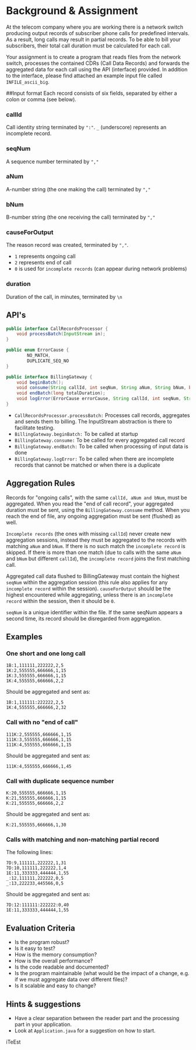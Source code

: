 # Background & Assignment
At the telecom company where you are working there is a network switch producing output records of subscriber phone calls for predefined 
intervals. As a result, long calls may result in partial records. To be able to bill your subscribers, their total call 
duration must be calculated for each call.  

Your assignment is to create a program that reads files from the network switch, processes the contained CDRs (Call Data Records) and 
forwards the aggregated data for each call using the API (interface) provided. In addition to the interface, please find attached an example input file 
called `INFILE_ascii_big`.


##Input format
Each record consists of six fields, separated by either a colon or comma (see below).

### callId
Call identity string terminated by `":"`.
`_` (underscore) represents an incomplete record. 

### seqNum
A sequence number terminated by `","`

### aNum
A-number string (the one making the call) terminated by `","`

### bNum
B-number string (the one receiving the call) terminated by `","`

### causeForOutput
The reason record was created, terminated by `","`.
   * `1` represents ongoing call
   * `2` represents end of call
   * `0` is used for `incomplete records` (can appear during network problems)

### duration
Duration of the call, in minutes, terminated by `\n`

## API's
```java
public interface CallRecordsProcessor {
    void processBatch(InputStream in);
}

public enum ErrorCause {
        NO_MATCH,
        DUPLICATE_SEQ_NO
}

public interface BillingGateway {
    void beginBatch();
    void consume(String callId, int seqNum, String aNum, String bNum, byte causeForOutput, int duration);
    void endBatch(long totalDuration);
    void logError(ErrorCause errorCause, String callId, int seqNum, String aNum, String bNum)
}
```

* `CallRecordsProcessor.processBatch:` 
    Processes call records, aggregates and sends them to billing. The InputStream abstraction is there to facilitate testing.
* `BillingGateway.beginBatch:` 
    To be called at startup
* `BillingGateway.consume:` 
    To be called for every aggregated call record
* `BillingGateway.endBatch:` 
    To be called when processing of input data is done
* `BillingGateway.logError:` 
    To be called when there are incomplete records that cannot be matched or when there is a duplicate




## Aggregation Rules

Records for "ongoing calls", with the same `callId, aNum and bNum`, must be aggregated. When you read the "end of call record", 
your aggregated duration must be sent, using the `BillingGateway.consume` method.
When you reach the end of file, any ongoing aggregation must be sent (flushed) as well.

`Incomplete records` (the ones with missing `callId`) never create new aggregation sessions, instead they must be 
aggregated to the records with matching `aNum` and `bNum`. 
If there is no such match the `incomplete record` is skipped. If there is more than one match (due to calls with the same `aNum` 
and `bNum` but different `callId`), the `incomplete record` joins the first matching call. 

Aggregated call data flushed to BillingGateway must contain the highest `seqNum` within the aggregation session (this rule also
applies for any `incomplete record` within the session). `causeForOutput` should be the highest encountered while aggregating, unless there is an `incomplete record` 
within the session, then it should be `0`.

`seqNum` is a unique identifier within the file. If the same seqNum appears a second time, its record should be disregarded from 
aggregation.

## Examples
### One short and one long call
```
1B:1,111111,222222,2,5
1K:2,555555,666666,1,15
1K:3,555555,666666,1,15
1K:4,555555,666666,2,2
```
Should be aggregated and sent as:
```
1B:1,111111:222222,2,5
1K:4,555555,666666,2,32
```

### Call with no "end of call"  
```
111K:2,555555,666666,1,15
111K:3,555555,666666,1,15
111K:4,555555,666666,1,15
```
Should be aggregated and sent as:
```
111K:4,555555,666666,1,45
```

### Call with duplicate sequence number  
```
K:20,555555,666666,1,15
K:21,555555,666666,1,15
K:21,555555,666666,2,2
```
Should be aggregated and sent as:
```
K:21,555555,666666,1,30
```

### Calls with matching and non-matching partial record
The following lines:
```
7D:9,111111,222222,1,31
7D:10,111111,222222,1,4
1E:11,333333,444444,1,55
_:12,111111,222222,0,5
_:13,222233,445566,0,5
```
Should be aggregated and sent as:
```
7D:12:111111:222222:0,40
1E:11,333333,444444,1,55
```

## Evaluation Criteria
* Is the program robust?
* Is it easy to test?
* How is the memory consumption?
* How is the overall performance?
* Is the code readable and documented?
* Is the program maintainable (what would be the impact of a change, e.g. if we must aggregate data over different files)?
* Is it scalable and easy to change?


## Hints & suggestions
* Have a clear separation between the reader part and the processing part in your application.
* Look at `Application.java` for a suggestion on how to start.

iTeEst
